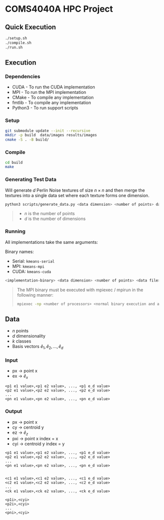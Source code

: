 # COMS4040A HPC Project

## Quick Execution

```bash
./setup.sh
./compile.sh
./run.sh
```

## Execution

### Dependencies

* CUDA - To run the CUDA implementation
* MPI - To run the MPI implementation
* CMake - To compile any implementation
* fmtlib - To compile any implementation
* Python3 - To run support scripts

### Setup

```bash
git submodule update --init --recursive
mkdir -p build  data/images results/images
cmake -S . -B build/
```

### Compile

```bash
cd build
make
```

### Generating Test Data

Will generate $d$ Perlin Noise textures of size $n \times n$ and then merge the textures into a single data set where each texture forms one dimension.

```bash
python3 scripts/generate_data.py <data dimension> <number of points> data/
```

> - $n$ is the number of points
> - $d$ is the number of dimensions

### Running

All implementations take the same arguments:

Binary names:
* Serial: `kmeans-serial`
* MPI: `kmeans-mpi`
* CUDA: `kmeans-cuda`

```bash
<implementation-binary> <data dimension> <number of points> <data file> <output file> <maximum iterations> <random seed>
```

> The MPI binary must be executed with mpiexec / mpirun in the following manner:
>
> ```bash
> mpiexec -np <number of processors> <normal binary execution and args>
> ```

## Data

* $n$ points
* $d$ dimensionality
* $k$ classes
* Basis vectors $\hat{e}_1, \hat{e}_2, ..., \hat{e}_d$

### Input

* px -> point x
* ex -> $\hat{e}_x$

```csv
<p1 e1 value>,<p1 e2 value>, ..., <p1 e_d value>
<p2 e1 value>,<p2 e2 value>, ..., <p2 e_d value>
...
<pn e1 value>,<pn e2 value>, ..., <pn e_d value>
```

### Output

* px -> point x
* cy -> centroid y
* ez -> $\hat{e}_z$
* pxi -> point x index = x
* cyi -> centroid y index = y

```csv
<p1 e1 value>,<p1 e2 value>, ..., <p1 e_d value>
<p2 e1 value>,<p2 e2 value>, ..., <p2 e_d value>
...
<pn e1 value>,<pn e2 value>, ..., <pn e_d value>


<c1 e1 value>,<c1 e2 value>, ..., <c1 e_d value>
<c2 e1 value>,<c2 e2 value>, ..., <c2 e_d value>
...
<ck e1 value>,<ck e2 value>, ..., <ck e_d value>

<p1i>,<cyi>
<p2i>,<cyi>
...
<pni>,<cyi>
```